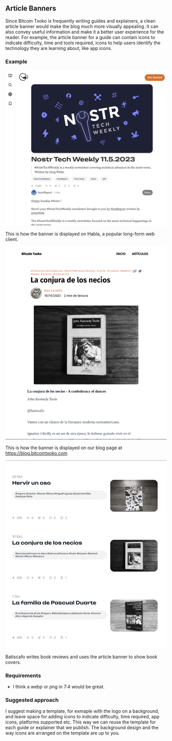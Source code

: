 ## Article Banners
Since Bitcoin Txoko is frequently writing guides and explainers, a clean article banner would make the blog much more visually appealing. It can also convey useful information and make it a better user experience for the reader. For example, the article banner for a guide can contain icons to indicate difficulty, time and tools required, icons to help users identify the technology they are learning about, like app icons. 

### Example
![](./images/habla-example.jpeg)

This is how the banner is displayed on Habla, a popular long-form web client.

![](./images/abanner-example.jpeg)  

This is how the banner is displayed on our blog page at https://blog.bitcointxoko.com

![](./images/abanner-blog-example.jpeg)  

Batiscafo writes book reviews and uses the article banner to show book covers. 

### Requirements
- I think a webp or png in 7:4 would be great. 

### Suggested approach
I suggest making a template, for exmaple with the logo on a background, and leave space for adding icons to indicate difficulty, time required, app icons, platforms supported etc. This way we can reuse the template for each guide or explainer that we publish. The background design and the way icons are arranged on the template are up to you. 
